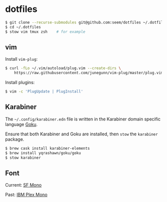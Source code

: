 # dotfiles

```bash
$ git clone --recurse-submodules git@github.com:seem/dotfiles ~/.dotfiles
$ cd ~/.dotfiles
$ stow vim tmux zsh    # for example
```

## vim

Install `vim-plug`:

```bash
$ curl -fLo ~/.vim/autoload/plug.vim --create-dirs \
    https://raw.githubusercontent.com/junegunn/vim-plug/master/plug.vim
```

Install plugins:

```bash
$ vim -c 'PlugUpdate | PlugInstall'
```

## Karabiner

The `~/.config/karabiner.edn` file is written in the Karabiner domain specific language [Goku](https://github.com/yqrashawn/GokuRakuJoudo).

Ensure that both Karabiner and Goku are installed, then `stow` the `karabiner` package.

```bash
$ brew cask install karabiner-elements
$ brew install yqrashawn/goku/goku
$ stow karabiner
```

## Font

Current: [SF Mono](https://developer.apple.com/fonts/)

Past: [IBM Plex Mono](https://github.com/IBM/plex)
